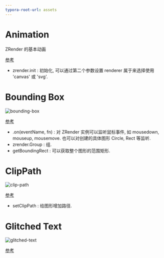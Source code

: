 ```yaml
---
typora-root-url: assets
---
```


# Animation

ZRender 的基本动画

[参考](https://ecomfe.github.io/zrender-doc/public/examples/animation.html)

- zrender.init : 初始化, 可以通过第二个参数设置 renderer 属于来选择使用 'canvas' 或 'svg'.

# Bounding Box

![bounding-box](/bounding-box.png)

[参考](https://ecomfe.github.io/zrender-doc/public/examples/bounding_box.html)

- .on(eventName, fn) : 对 ZRender 实例可以监听鼠标事件, 如 mousedown, mouseup, mousemove. 也可以对创建的具体图形 Circle, Rect 等监听.
- zrender.Group : 组.
- getBoundingRect : 可以获取整个图形的范围矩形.

# ClipPath

![clip-path](/clip-path.png)

[参考](https://ecomfe.github.io/zrender-doc/public/examples/clip_path.html)

- setClipPath : 给图形增加路径.

# Glitched Text

![glitched-text](/glitched-text.png)

[参考](https://ecomfe.github.io/zrender-doc/public/examples/glitched_text.html)

